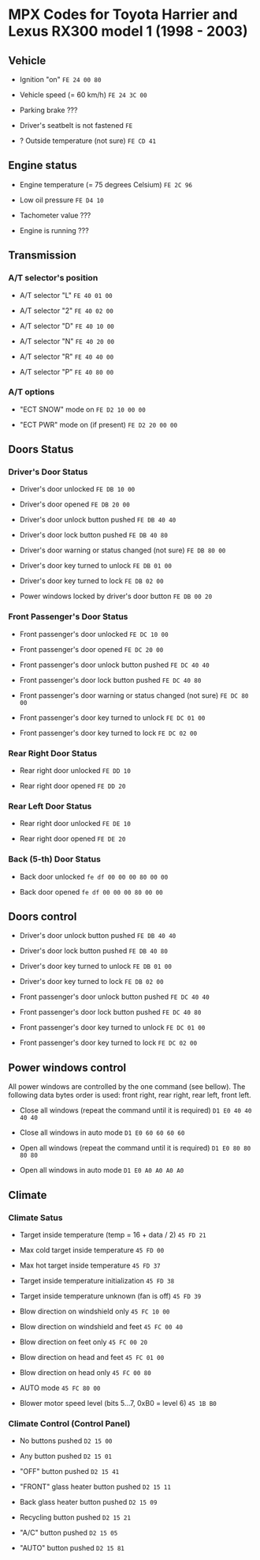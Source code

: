 # MPX Codes for Toyota Harrier and Lexus RX300 model 1 (1998 - 2003) #

## Vehicle ##

* Ignition "on"
    `FE 24 00 80`

* Vehicle speed (= 60 km/h)
    `FE 24 3C 00`

* Parking brake
    ???

* Driver's seatbelt is not fastened
    `FE `

* ? Outside temperature (not sure)
    `FE CD 41`



## Engine status ##

* Engine temperature (= 75 degrees Celsium)
    `FE 2C 96`

* Low oil pressure
    `FE D4 10`

* Tachometer value
    ???

* Engine is running
    ???



## Transmission ##

### A/T selector's position ###

* A/T selector "L"
    `FE 40 01 00`

* A/T selector "2"
    `FE 40 02 00`

* A/T selector "D"
    `FE 40 10 00`

* A/T selector "N"
    `FE 40 20 00`

* A/T selector "R"
    `FE 40 40 00`

* A/T selector "P"
    `FE 40 80 00`


### A/T options ###

* "ECT SNOW" mode on
    `FE D2 10 00 00`

* "ECT PWR" mode on (if present)
    `FE D2 20 00 00`



## Doors Status ##

### Driver's Door Status ###

* Driver's door unlocked
    `FE DB 10 00`

* Driver's door opened
    `FE DB 20 00`

* Driver's door unlock button pushed
    `FE DB 40 40`

* Driver's door lock button pushed
    `FE DB 40 80`

* Driver's door warning or status changed (not sure)
    `FE DB 80 00`

* Driver's door key turned to unlock
    `FE DB 01 00`

* Driver's door key turned to lock
    `FE DB 02 00`

* Power windows locked by driver's door button
    `FE DB 00 20`



### Front Passenger's Door Status ###

* Front passenger's door unlocked
    `FE DC 10 00`

* Front passenger's door opened
    `FE DC 20 00`

* Front passenger's door unlock button pushed
    `FE DC 40 40`

* Front passenger's door lock button pushed
    `FE DC 40 80`

* Front passenger's door warning or status changed (not sure)
    `FE DC 80 00`

* Front passenger's door key turned to unlock
    `FE DC 01 00`

* Front passenger's door key turned to lock
    `FE DC 02 00`



### Rear Right Door Status ###

* Rear right door unlocked
    `FE DD 10`

* Rear right door opened
    `FE DD 20`




### Rear Left Door Status ###

* Rear right door unlocked
    `FE DE 10`

* Rear right door opened
    `FE DE 20`



### Back (5-th) Door Status ###

* Back door unlocked
    `fe df 00 00 00 80 00 00`

* Back door opened
    `fe df 00 00 00 80 00 00`



## Doors control ##

* Driver's door unlock button pushed
    `FE DB 40 40`

* Driver's door lock button pushed
    `FE DB 40 80`

* Driver's door key turned to unlock
    `FE DB 01 00`

* Driver's door key turned to lock
    `FE DB 02 00`

* Front passenger's door unlock button pushed
    `FE DC 40 40`

* Front passenger's door lock button pushed
    `FE DC 40 80`

* Front passenger's door key turned to unlock
    `FE DC 01 00`

* Front passenger's door key turned to lock
    `FE DC 02 00`




## Power windows control ##

All power windows are controlled by the one command (see bellow). The following data bytes order is used: front right, rear right, rear left, front left.

* Close all windows (repeat the command until it is required)
    `D1 E0 40 40 40 40`

* Close all windows in auto mode
    `D1 E0 60 60 60 60`

* Open all windows (repeat the command until it is required)
    `D1 E0 80 80 80 80`

* Open all windows in auto mode
    `D1 E0 A0 A0 A0 A0`



## Climate ##

### Climate Satus ###

* Target inside temperature (temp = 16 + data / 2)
    `45 FD 21`

* Max cold target inside temperature
    `45 FD 00`

* Max hot target inside temperature
    `45 FD 37`

* Target inside temperature initialization
    `45 FD 38`

* Target inside temperature unknown (fan is off)
    `45 FD 39`

* Blow direction on windshield only
    `45 FC 10 00`

* Blow direction on windshield and feet
    `45 FC 00 40`

* Blow direction on feet only
    `45 FC 00 20`

* Blow direction on head and feet
    `45 FC 01 00`

* Blow direction on head only
    `45 FC 00 80`

* AUTO mode
    `45 FC 80 00`

* Blower motor speed level (bits 5...7, 0xB0 = level 6)
    `45 1B B0`




### Climate Control (Control Panel) ###

* No buttons pushed
    `D2 15 00`

* Any button pushed
    `D2 15 01`

* "OFF" button pushed
    `D2 15 41`

* "FRONT" glass heater button pushed
    `D2 15 11`

* Back glass heater button pushed
    `D2 15 09`

* Recycling button pushed
    `D2 15 21`

* "A/C" button pushed
    `D2 15 05`

* "AUTO" button pushed
    `D2 15 81`